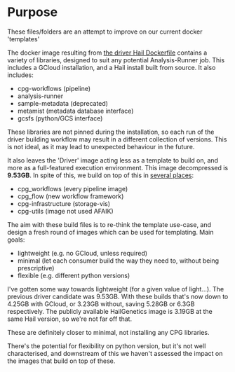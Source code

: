 # Purpose

These files/folders are an attempt to improve on our current docker 'templates'

The docker image resulting from [the driver Hail Dockerfile](../driver/Dockerfile.hail) contains a variety of libraries,
designed to suit any potential Analysis-Runner job. This includes a GCloud installation, and a Hail install built from
source. It also includes:

* cpg-workflows (pipeline)
* analysis-runner
* sample-metadata (deprecated)
* metamist (metadata database interface)
* gcsfs (python/GCS interface)

These libraries are not pinned during the installation, so each run of the driver building workflow may result in a
different collection of versions. This is not ideal, as it may lead to unexpected behaviour in the future.

It also leaves the 'Driver' image acting less as a template to build on, and more as a full-featured execution
environment. This image decompressed is **9.53GB**. In spite of this, we build on top of this in [several places](https://github.com/search?q=%22FROM+australia-southeast1-docker.pkg.dev%2Fanalysis-runner%2Fimages%2Fdriver%3Alatest%22&type=code):

* cpg_workflows (every pipeline image)
* cpg_flow (new workflow framework)
* cpg-infrastructure (storage-vis)
* cpg-utils (image not used AFAIK)

The aim with these build files is to re-think the template use-case, and design a fresh round of images which can be
used for templating. Main goals:

* lightweight (e.g. no GCloud, unless required)
* minimal (let each consumer build the way they need to, without being prescriptive)
* flexible (e.g. different python versions)

I've gotten some way towards lightweight (for a given value of light...). The previous driver candidate was 9.53GB. With
these builds that's now down to 4.25GB with GCloud, or 3.23GB without, saving 5.28GB or 6.3GB respectively. The publicly
available HailGenetics image is 3.19GB at the same Hail version, so we're not far off that.

These are definitely closer to minimal, not installing any CPG libraries.

There's the potential for flexibility on python version, but it's not well characterised, and downstream of this we haven't
assessed the impact on the images that build on top of these.
